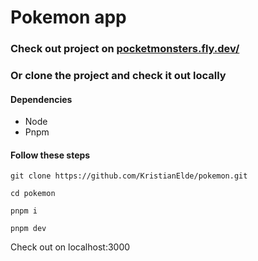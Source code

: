 # Pokemon app

### Check out project on [pocketmonsters.fly.dev/](https://pocketmonsters.fly.dev/)

### Or clone the project and check it out locally

#### Dependencies

- Node
- Pnpm

#### Follow these steps

`git clone https://github.com/KristianElde/pokemon.git`

`cd pokemon`

`pnpm i`

`pnpm dev`

Check out on localhost:3000
